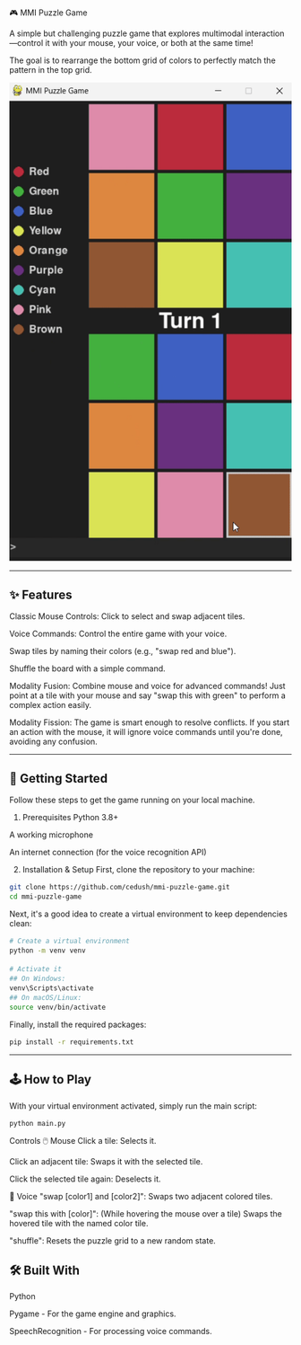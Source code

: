 🎮 MMI Puzzle Game

A simple but challenging puzzle game that explores multimodal interaction—control it with your mouse, your voice, or both at the same time!

The goal is to rearrange the bottom grid of colors to perfectly match the pattern in the top grid.

![Gameplay Demo](gameplay.gif)

---

## ✨ Features

Classic Mouse Controls: Click to select and swap adjacent tiles.

Voice Commands: Control the entire game with your voice.

Swap tiles by naming their colors (e.g., "swap red and blue").

Shuffle the board with a simple command.

Modality Fusion: Combine mouse and voice for advanced commands! Just point at a tile with your mouse and say "swap this with green" to perform a complex action easily.

Modality Fission: The game is smart enough to resolve conflicts. If you start an action with the mouse, it will ignore voice commands until you're done, avoiding any confusion.

---

## 🚀 Getting Started

Follow these steps to get the game running on your local machine.

1. Prerequisites
Python 3.8+

A working microphone

An internet connection (for the voice recognition API)

2. Installation & Setup
First, clone the repository to your machine:

```bash
git clone https://github.com/cedush/mmi-puzzle-game.git
cd mmi-puzzle-game
```

Next, it's a good idea to create a virtual environment to keep dependencies clean:

```bash
# Create a virtual environment
python -m venv venv

# Activate it
## On Windows:
venv\Scripts\activate
## On macOS/Linux:
source venv/bin/activate
```

Finally, install the required packages:

```bash
pip install -r requirements.txt
```

---

## 🕹️ How to Play

With your virtual environment activated, simply run the main script:

```bash
python main.py
```

Controls
🖱️ Mouse
Click a tile: Selects it.

Click an adjacent tile: Swaps it with the selected tile.

Click the selected tile again: Deselects it.

🎤 Voice
"swap [color1] and [color2]": Swaps two adjacent colored tiles.

"swap this with [color]": (While hovering the mouse over a tile) Swaps the hovered tile with the named color tile.

"shuffle": Resets the puzzle grid to a new random state.

## 🛠️ Built With
Python

Pygame - For the game engine and graphics.

SpeechRecognition - For processing voice commands.
